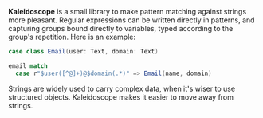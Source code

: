 __Kaleidoscope__ is a small library to make pattern matching against strings more
pleasant. Regular expressions can be written directly in patterns, and
capturing groups bound directly to variables, typed according to the group's
repetition. Here is an example:
```scala
case class Email(user: Text, domain: Text)

email match
  case r"$user([^@]+)@$domain(.*)" => Email(name, domain)
```

Strings are widely used to carry complex data, when it's wiser to use
structured objects. Kaleidoscope makes it easier to move away from strings.

